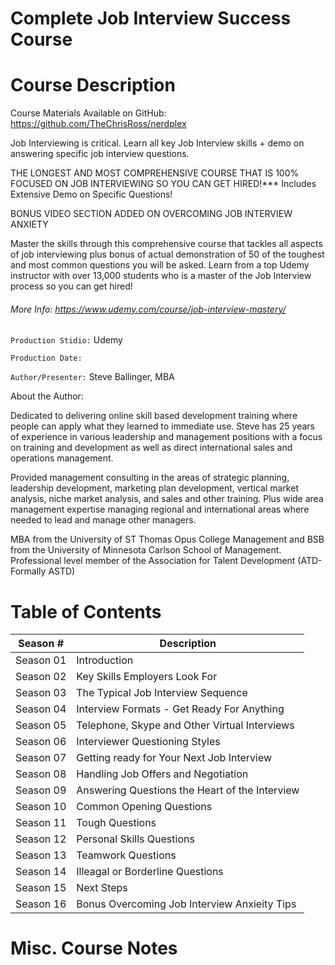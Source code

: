 # Complete Job Interview Success Course

# Course Description

Course Materials Available on GitHub: https://github.com/TheChrisRoss/nerdplex

Job Interviewing is critical. Learn all key Job Interview skills + demo on answering specific job interview questions.

THE LONGEST AND MOST COMPREHENSIVE COURSE THAT IS 100% FOCUSED ON JOB INTERVIEWING SO YOU CAN GET HIRED!*** Includes Extensive Demo on Specific Questions!

BONUS VIDEO SECTION ADDED ON OVERCOMING JOB INTERVIEW ANXIETY

Master the skills through this comprehensive course that tackles all aspects of job interviewing plus bonus of actual demonstration of 50 of the toughest and most common questions you will be asked. Learn from a top Udemy instructor with over 13,000 students who is a master of the Job Interview process so you can get hired!

###### More Info:  https://www.udemy.com/course/job-interview-mastery/

`Production Stidio:` Udemy

`Production Date:`  

`Author/Presenter:`  Steve Ballinger, MBA

About the Author:

Dedicated to delivering online skill based development training where people can apply what they learned to immediate use. Steve has 25 years of experience in various leadership and management positions with a focus on training and development as well as direct international sales and operations management.

Provided management consulting in the areas of strategic planning, leadership development, marketing plan development, vertical market analysis, niche market analysis, and sales and other training. Plus wide area management expertise managing regional and international areas where needed to lead and manage other managers.

MBA from the University of ST Thomas Opus College Management and BSB from the University of Minnesota Carlson School of Management. Professional level member of the Association for Talent Development (ATD-Formally ASTD)

# Table of Contents

| Season # | Description |
| -------- | ----------- |
| Season 01 | Introduction |
| Season 02 | Key Skills Employers Look For |
| Season 03 | The Typical Job Interview Sequence |
| Season 04 | Interview Formats - Get Ready For Anything |
| Season 05 | Telephone, Skype and Other Virtual Interviews |
| Season 06 | Interviewer Questioning Styles |
| Season 07 | Getting ready for Your Next Job Interview |
| Season 08 | Handling Job Offers and Negotiation |
| Season 09 | Answering Questions the Heart of the Interview |
| Season 10 | Common Opening Questions |
| Season 11 | Tough Questions |
| Season 12 | Personal Skills Questions |
| Season 13 | Teamwork Questions |
| Season 14 | Illeagal or Borderline Questions |
| Season 15 | Next Steps |
| Season 16 | Bonus Overcoming Job Interview Anxieity Tips | 

# Misc. Course Notes
